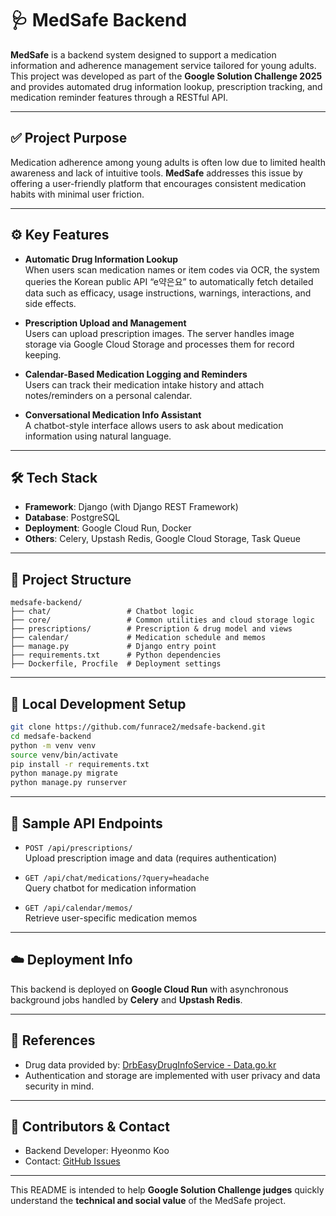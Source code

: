 # 🩺 MedSafe Backend

**MedSafe** is a backend system designed to support a medication information and adherence management service tailored for young adults. This project was developed as part of the **Google Solution Challenge 2025** and provides automated drug information lookup, prescription tracking, and medication reminder features through a RESTful API.

---

## ✅ Project Purpose

Medication adherence among young adults is often low due to limited health awareness and lack of intuitive tools. **MedSafe** addresses this issue by offering a user-friendly platform that encourages consistent medication habits with minimal user friction.

---

## ⚙️ Key Features

- **Automatic Drug Information Lookup**  
  When users scan medication names or item codes via OCR, the system queries the Korean public API “e약은요” to automatically fetch detailed data such as efficacy, usage instructions, warnings, interactions, and side effects.

- **Prescription Upload and Management**  
  Users can upload prescription images. The server handles image storage via Google Cloud Storage and processes them for record keeping.

- **Calendar-Based Medication Logging and Reminders**  
  Users can track their medication intake history and attach notes/reminders on a personal calendar.

- **Conversational Medication Info Assistant**  
  A chatbot-style interface allows users to ask about medication information using natural language.

---

## 🛠️ Tech Stack

- **Framework**: Django (with Django REST Framework)  
- **Database**: PostgreSQL  
- **Deployment**: Google Cloud Run, Docker  
- **Others**: Celery, Upstash Redis, Google Cloud Storage, Task Queue

---

## 📁 Project Structure

```
medsafe-backend/
├── chat/                 # Chatbot logic
├── core/                 # Common utilities and cloud storage logic
├── prescriptions/        # Prescription & drug model and views
├── calendar/             # Medication schedule and memos
├── manage.py             # Django entry point
├── requirements.txt      # Python dependencies
├── Dockerfile, Procfile  # Deployment settings
```

---

## 🚀 Local Development Setup

```bash
git clone https://github.com/funrace2/medsafe-backend.git
cd medsafe-backend
python -m venv venv
source venv/bin/activate
pip install -r requirements.txt
python manage.py migrate
python manage.py runserver
```

---

## 🔐 Sample API Endpoints

- `POST /api/prescriptions/`  
  Upload prescription image and data (requires authentication)

- `GET /api/chat/medications/?query=headache`  
  Query chatbot for medication information

- `GET /api/calendar/memos/`  
  Retrieve user-specific medication memos

---

## ☁️ Deployment Info

This backend is deployed on **Google Cloud Run** with asynchronous background jobs handled by **Celery** and **Upstash Redis**.

---

## 📣 References

- Drug data provided by: [DrbEasyDrugInfoService - Data.go.kr](https://www.data.go.kr/iim/api/selectAPIAcountView.do)
- Authentication and storage are implemented with user privacy and data security in mind.

---

## 🙋 Contributors & Contact

- Backend Developer: Hyeonmo Koo  
- Contact: [GitHub Issues](https://github.com/funrace2/medsafe-backend/issues)

---

This README is intended to help **Google Solution Challenge judges** quickly understand the **technical and social value** of the MedSafe project.
